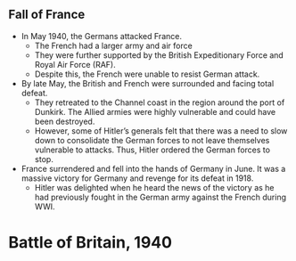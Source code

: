 ## **Fall of France**

- In May 1940, the Germans attacked France.
    - The French had a larger army and air force
    - They were further supported by the British Expeditionary Force and Royal Air Force (RAF).
    - Despite this, the French were unable to resist German attack.
- By late May, the British and French were surrounded and facing total defeat.
    - They retreated to the Channel coast in the region around the port of Dunkirk. The Allied armies were highly vulnerable and could have been destroyed.
    - However, some of Hitler’s generals felt that there was a need to slow down to consolidate the German forces to not leave themselves vulnerable to attacks. Thus, Hitler ordered the German forces to stop.
- France surrendered and fell into the hands of Germany in June. It was a massive victory for Germany and revenge for its defeat in 1918.
    - Hitler was delighted when he heard the news of the victory as he had previously fought in the German army against the French during WWI.

# Battle of Britain, 1940

